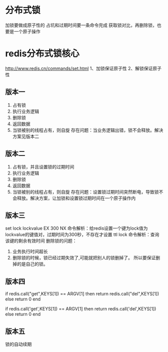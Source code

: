 # 分布式锁加锁要做成原子性的占坑和过期时间要一条命令完成获取锁对比，再删除锁，也要是一个原子操作# redis分布式锁核心http://www.redis.cn/commands/set.html1、加锁保证原子性2、解锁保证原子性## 版本一1. 占有锁2. 执行业务逻辑3. 删除锁4. 返回数据5. 当锁被别的线程占有，则自旋存在问题：当业务逻辑出错，锁不会释放。解决方案见版本二## 版本二1. 占有锁，并且设置锁的过期时间2. 执行业务逻辑3. 删除锁4. 返回数据5. 当锁被别的线程占有，则自旋存在问题：设置锁过期时间突然断电，导致锁不会释放。解决方案，让加锁和设置锁过期时间在一个原子操作内## 版本三set lock lockvalue EX 300 NX命令解析：给redis设置一个键为lock值为lockvalue的键值对，过期时间为300秒，不存在才设置ttl lock命令解析：查询该键的剩余有效时间删除锁的问题：1. 业务执行时间超长2. 删除锁的时候，锁已经过期失效了,可能就把别人的锁删掉了。所以要保证删掉的是自己的锁。## 版本四if redis.call("get",KEYS[1]) == ARGV[1] then return redis.call("del",KEYS[1]) else return 0 endif redis.call('get',KEYS[1]) == ARGV[1] then return redis.call('del',KEYS[1]) else return 0 end## 版本五锁的自动续期                                                                                         